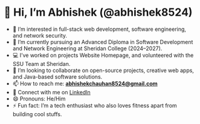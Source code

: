 # 👋 Hi, I’m Abhishek (@abhishek8524)

- 👀 I’m interested in full-stack web development, software engineering, and network security.
- 🌱 I’m currently pursuing an Advanced Diploma in Software Development and Network Engineering at Sheridan College (2024–2027).
- 💻 I’ve worked on projects Website Homepage, and volunteered with the SSU Team at Sheridan.
- 💞️ I’m looking to collaborate on open-source projects, creative web apps, and Java-based software solutions.
- 📫 How to reach me: **abhishekchauhan8524@gmail.com**
- 🔗 Connect with me on [LinkedIn](https://www.linkedin.com/in/abhishek8524/)
- 😄 Pronouns: He/Him
- ⚡ Fun fact: I’m a tech enthusiast who also loves fitness apart from building cool stuffs.
